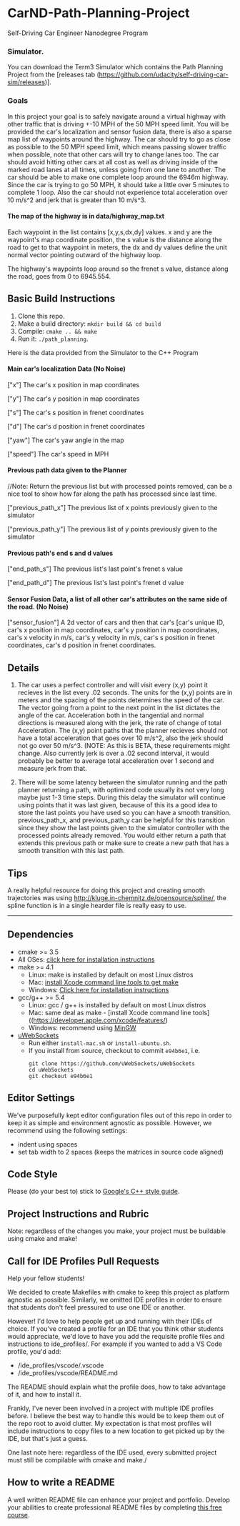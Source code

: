 # CarND-Path-Planning-Project
Self-Driving Car Engineer Nanodegree Program
   
### Simulator.
You can download the Term3 Simulator which contains the Path Planning Project from the
[releases tab (https://github.com/udacity/self-driving-car-sim/releases)].

### Goals
In this project your goal is to safely navigate around a virtual highway with other traffic that is driving +-10 MPH
of the 50 MPH speed limit. You will be provided the car's localization and sensor fusion data, there is also a
sparse map list of waypoints around the highway. The car should try to go as close as possible to the 50 MPH speed
limit, which means passing slower traffic when possible, note that other cars will try to change lanes too. The car
should avoid hitting other cars at all cost as well as driving inside of the marked road lanes at all times, unless
going from one lane to another. The car should be able to make one complete loop around the 6946m highway. Since the
car is trying to go 50 MPH, it should take a little over 5 minutes to complete 1 loop. Also the car should not
experience total acceleration over 10 m/s^2 and jerk that is greater than 10 m/s^3.

#### The map of the highway is in data/highway_map.txt
Each waypoint in the list contains  [x,y,s,dx,dy] values. x and y are the waypoint's map coordinate position, the s
value is the distance along the road to get to that waypoint in meters, the dx and dy values define the unit normal
vector pointing outward of the highway loop.

The highway's waypoints loop around so the frenet s value, distance along the road, goes from 0 to 6945.554.

## Basic Build Instructions

1. Clone this repo.
2. Make a build directory: `mkdir build && cd build`
3. Compile: `cmake .. && make`
4. Run it: `./path_planning`.

Here is the data provided from the Simulator to the C++ Program

#### Main car's localization Data (No Noise)

["x"] The car's x position in map coordinates

["y"] The car's y position in map coordinates

["s"] The car's s position in frenet coordinates

["d"] The car's d position in frenet coordinates

["yaw"] The car's yaw angle in the map

["speed"] The car's speed in MPH

#### Previous path data given to the Planner

//Note: Return the previous list but with processed points removed, can be a nice tool to show how far along
the path has processed since last time. 

["previous_path_x"] The previous list of x points previously given to the simulator

["previous_path_y"] The previous list of y points previously given to the simulator

#### Previous path's end s and d values 

["end_path_s"] The previous list's last point's frenet s value

["end_path_d"] The previous list's last point's frenet d value

#### Sensor Fusion Data, a list of all other car's attributes on the same side of the road. (No Noise)

["sensor_fusion"] A 2d vector of cars and then that car's [car's unique ID, car's x position in map coordinates,
car's y position in map coordinates, car's x velocity in m/s, car's y velocity in m/s, car's s position in frenet
coordinates, car's d position in frenet coordinates.

## Details

1. The car uses a perfect controller and will visit every (x,y) point it recieves in the list every .02 seconds.
The units for the (x,y) points are in meters and the spacing of the points determines the speed of the car. The vector
going from a point to the next point in the list dictates the angle of the car. Acceleration both in the tangential
and normal directions is measured along with the jerk, the rate of change of total Acceleration. The (x,y) point paths
that the planner recieves should not have a total acceleration that goes over 10 m/s^2, also the jerk should not go
over 50 m/s^3. (NOTE: As this is BETA, these requirements might change. Also currently jerk is over a .02 second
interval, it would probably be better to average total acceleration over 1 second and measure jerk from that.

2. There will be some latency between the simulator running and the path planner returning a path, with optimized
code usually its not very long maybe just 1-3 time steps. During this delay the simulator will continue using points
that it was last given, because of this its a good idea to store the last points you have used so you can have a
smooth transition. previous_path_x, and previous_path_y can be helpful for this transition since they show the last
points given to the simulator controller with the processed points already removed. You would either return a path
that extends this previous path or make sure to create a new path that has a smooth transition with this last path.

## Tips

A really helpful resource for doing this project and creating smooth trajectories was using
http://kluge.in-chemnitz.de/opensource/spline/, the spline function is in a single hearder file is really easy to use.

---

## Dependencies

* cmake >= 3.5
 * All OSes: [click here for installation instructions](https://cmake.org/install/)
* make >= 4.1
  * Linux: make is installed by default on most Linux distros
  * Mac: [install Xcode command line tools to get make](https://developer.apple.com/xcode/features/)
  * Windows: [Click here for installation instructions](http://gnuwin32.sourceforge.net/packages/make.htm)
* gcc/g++ >= 5.4
  * Linux: gcc / g++ is installed by default on most Linux distros
  * Mac: same deal as make - [install Xcode command line tools]((https://developer.apple.com/xcode/features/)
  * Windows: recommend using [MinGW](http://www.mingw.org/)
* [uWebSockets](https://github.com/uWebSockets/uWebSockets)
  * Run either `install-mac.sh` or `install-ubuntu.sh`.
  * If you install from source, checkout to commit `e94b6e1`, i.e.
    ```
    git clone https://github.com/uWebSockets/uWebSockets 
    cd uWebSockets
    git checkout e94b6e1
    ```

## Editor Settings

We've purposefully kept editor configuration files out of this repo in order to
keep it as simple and environment agnostic as possible. However, we recommend
using the following settings:

* indent using spaces
* set tab width to 2 spaces (keeps the matrices in source code aligned)

## Code Style

Please (do your best to) stick to [Google's C++ style guide](https://google.github.io/styleguide/cppguide.html).

## Project Instructions and Rubric

Note: regardless of the changes you make, your project must be buildable using
cmake and make!


## Call for IDE Profiles Pull Requests

Help your fellow students!

We decided to create Makefiles with cmake to keep this project as platform
agnostic as possible. Similarly, we omitted IDE profiles in order to ensure
that students don't feel pressured to use one IDE or another.

However! I'd love to help people get up and running with their IDEs of choice.
If you've created a profile for an IDE that you think other students would
appreciate, we'd love to have you add the requisite profile files and
instructions to ide_profiles/. For example if you wanted to add a VS Code
profile, you'd add:

* /ide_profiles/vscode/.vscode
* /ide_profiles/vscode/README.md

The README should explain what the profile does, how to take advantage of it,
and how to install it.

Frankly, I've never been involved in a project with multiple IDE profiles
before. I believe the best way to handle this would be to keep them out of the
repo root to avoid clutter. My expectation is that most profiles will include
instructions to copy files to a new location to get picked up by the IDE, but
that's just a guess.

One last note here: regardless of the IDE used, every submitted project must
still be compilable with cmake and make./

## How to write a README
A well written README file can enhance your project and portfolio.  Develop your abilities to create professional
README files by completing [this free course](https://www.udacity.com/course/writing-readmes--ud777).

